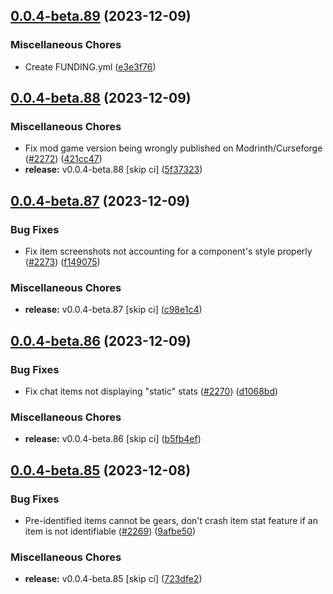 ## [0.0.4-beta.89](https://github.com/Wynntils/Artemis/compare/v0.0.4-beta.88...v0.0.4-beta.89) (2023-12-09)


### Miscellaneous Chores

* Create FUNDING.yml ([e3e3f76](https://github.com/Wynntils/Artemis/commit/e3e3f76fed0603349890de58a520588243ccefec))

## [0.0.4-beta.88](https://github.com/Wynntils/Artemis/compare/v0.0.4-beta.87...v0.0.4-beta.88) (2023-12-09)


### Miscellaneous Chores

* Fix mod game version being wrongly published on Modrinth/Curseforge ([#2272](https://github.com/Wynntils/Artemis/issues/2272)) ([421cc47](https://github.com/Wynntils/Artemis/commit/421cc477512c517e496817d3aaeea25ddb8c8001))
* **release:** v0.0.4-beta.88 [skip ci] ([5f37323](https://github.com/Wynntils/Artemis/commit/5f37323c07ba8b7b26e95fed15df7c9f248b8596))

## [0.0.4-beta.87](https://github.com/Wynntils/Artemis/compare/v0.0.4-beta.86...v0.0.4-beta.87) (2023-12-09)


### Bug Fixes

* Fix item screenshots not accounting for a component's style properly ([#2273](https://github.com/Wynntils/Artemis/issues/2273)) ([f149075](https://github.com/Wynntils/Artemis/commit/f1490758868014be99d2dc3ec45f5655471b893e))


### Miscellaneous Chores

* **release:** v0.0.4-beta.87 [skip ci] ([c98e1c4](https://github.com/Wynntils/Artemis/commit/c98e1c4714a234574f12a0e5c20fd634bce9346d))

## [0.0.4-beta.86](https://github.com/Wynntils/Artemis/compare/v0.0.4-beta.85...v0.0.4-beta.86) (2023-12-09)


### Bug Fixes

* Fix chat items not displaying "static" stats ([#2270](https://github.com/Wynntils/Artemis/issues/2270)) ([d1068bd](https://github.com/Wynntils/Artemis/commit/d1068bd9c61838214c6ba45ed0b9552a2019e0c5))


### Miscellaneous Chores

* **release:** v0.0.4-beta.86 [skip ci] ([b5fb4ef](https://github.com/Wynntils/Artemis/commit/b5fb4ef157943bc6c3fec3f966e332ea60207542))

## [0.0.4-beta.85](https://github.com/Wynntils/Artemis/compare/v0.0.4-beta.84...v0.0.4-beta.85) (2023-12-08)


### Bug Fixes

* Pre-identified items cannot be gears, don't crash item stat feature if an item is not identifiable ([#2269](https://github.com/Wynntils/Artemis/issues/2269)) ([9afbe50](https://github.com/Wynntils/Artemis/commit/9afbe5017bbe5ab2bfaa0065814a1b6ce81c7179))


### Miscellaneous Chores

* **release:** v0.0.4-beta.85 [skip ci] ([723dfe2](https://github.com/Wynntils/Artemis/commit/723dfe2fd024b21bfe9773b78bc33a5d387faabf))

